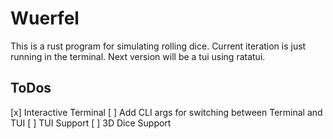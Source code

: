 # Wuerfel

This is a rust program for simulating rolling dice. Current iteration is just running in the terminal. Next version will be a tui using ratatui.

## ToDos

[x] Interactive Terminal
[ ] Add CLI args for switching between Terminal and TUI
[ ] TUI Support
[ ] 3D Dice Support
